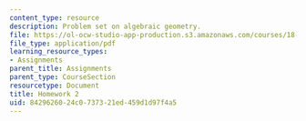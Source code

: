 ```yaml
---
content_type: resource
description: Problem set on algebraic geometry.
file: https://ol-ocw-studio-app-production.s3.amazonaws.com/courses/18-727-topics-in-algebraic-geometry-algebraic-surfaces-spring-2008/8429626024c0737321ed459d1d97f4a5_hw2.pdf
file_type: application/pdf
learning_resource_types:
- Assignments
parent_title: Assignments
parent_type: CourseSection
resourcetype: Document
title: Homework 2
uid: 84296260-24c0-7373-21ed-459d1d97f4a5
---
```

